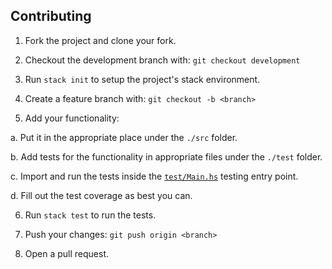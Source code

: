Contributing
------------

1. Fork the project and clone your fork.

2. Checkout the development branch with: `git checkout development`

3. Run `stack init` to setup the project's stack environment.

4. Create a feature branch with: `git checkout -b <branch>`

5. Add your functionality:

  a. Put it in the appropriate place under the `./src` folder.

  b. Add tests for the functionality in appropriate files under the `./test` folder.

  c. Import and run the tests inside the [`test/Main.hs`](test/Main.hs) testing entry point.

  d. Fill out the test coverage as best you can.

6. Run `stack test` to run the tests.

7. Push your changes: `git push origin <branch>`

8. Open a pull request.
